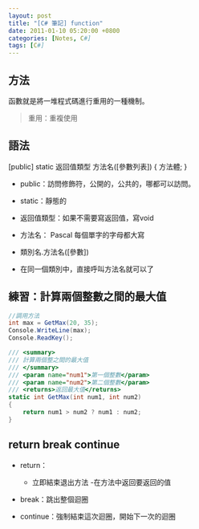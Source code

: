 ```yaml
---
layout: post
title: "[C# 筆記] function"
date: 2011-01-10 05:20:00 +0800
categories: [Notes, C#]
tags: [C#]
---
```


## 方法 
函數就是將一堆程式碼進行重用的一種機制。
> 重用：重複使用

## 語法
[public] static 返回值類型 方法名([參數列表]) {
  方法體;
}

- public：訪問修飾符，公開的，公共的，哪都可以訪問。
- static：靜態的
- 返回值類型：如果不需要寫返回值，寫void
- 方法名： Pascal 每個單字的字母都大寫

- 類別名.方法名([參數])
- 在同一個類別中，直接呼叫方法名就可以了

## 練習：計算兩個整數之間的最大值
```c#
//調用方法
int max = GetMax(20, 35);
Console.WriteLine(max);
Console.ReadKey();

/// <summary>
/// 計算兩個整之間的最大值
/// </summary>
/// <param name="num1">第一個整數</param>
/// <param name="num2">第二個整數</param>
/// <returns>返回最大值</returns>
static int GetMax(int num1, int num2)
{
    return num1 > num2 ? num1 : num2;
}
```


## return break continue

- return：
    - 立即結束退出方法
    -在方法中返回要返回的值

- break：跳出整個迴圈
- continue：強制結束這次迴圈，開始下一次的迴圈
